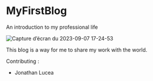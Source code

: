 # MyFirstBlog
An introduction to my professional life

![Capture d’écran du 2023-09-07 17-24-53](https://github.com/j-lucea/MyFirstBlog/assets/138646619/7b6e34d2-d2dc-402c-ab48-eb6ce794302d)


This blog is a way for me to share my work with the world.

Contributing :
- Jonathan Lucea

